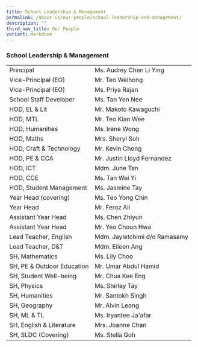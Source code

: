 ```yaml
---
title: School Leadership & Management
permalink: /about-us/our-people/school-leadership-and-management/
description: ""
third_nav_title: Our People
variant: markdown
---
```

### School Leadership & Management

|  	|  	|
|---	|---	|
| Principal 	| Ms. Audrey Chen Li Ying 	|
| Vice-Principal (EO) 	| Mr. Teo Weihong 	|
| Vice-Principal (EO) 	| Ms. Priya Rajan 	|
| School Staff Developer 	| Ms. Tan Yen Nee 	|
| HOD, EL & Lit 	| Mr. Makoto Kawaguchi 	|
| HOD, MTL  	| Mr. Teo Kian Wee 	|
| HOD, Humanities 	| Ms. Irene Wong 	|
| HOD, Maths 	| Mrs. Sheryl Soh  	|
| HOD, Craft & Technology 	| Mr. Kevin Chong 	|
| HOD, PE & CCA 	| Mr. Justin Lloyd Fernandez 	|
| HOD, ICT 	| Mdm. June Tan  	|
| HOD, CCE 	| Ms. Tan Wei Yi  	|
| HOD, Student Management 	| Ms. Jasmine Tay  	|
| Year Head (covering) 	| Ms. Teo Yong Chin 	|
| Year Head| Mr. Feroz Ali 	|
| Assistant Year Head 	| Ms. Chen Zhiyun 	|
| Assistant Year Head 	| Mr. Yeo Choon Hwa 	|
| Lead Teacher, English 	| Mdm. Jayletchimi d/o Ramasamy 	|
| Lead Teacher, D&T 	| Mdm. Eileen Ang 	|
| SH, Mathematics 	| Ms. Lily Choo  	|
| SH, PE & Outdoor Education 	| Mr. Umar Abdul Hamid  	|
| SH, Student Well-being 	| Mr. Chua Kee Eng 	|
| SH, Physics 	| Ms. Shirley Tay 	|
| SH, Humanities 	| Mr. Santokh Singh  	|
| SH, Geography 	| Mr. Alvin Leong 	|
| SH, ML & TL 	| Ms. Iryantee Ja'afar 	|
| SH, English & Literature 	| Mrs. Joanne Chan	|
| SH, SLDC (Covering)	| Ms. Stella Goh	|